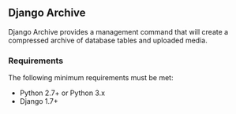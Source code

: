 ## Django Archive

Django Archive provides a management command that will create a compressed archive of database tables and uploaded media.

### Requirements

The following minimum requirements must be met:

 - Python 2.7+ or Python 3.x
 - Django 1.7+
